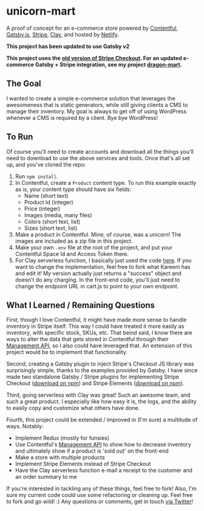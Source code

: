 # unicorn-mart

A proof of concept for an e-commerce store powered by [Contentful](https://contentful.com), [Gatsby.js](https://www.gatsbyjs.org), [Stripe](https://stripe.com/), [Clay](https://www.clay.run), and hosted by [Netlify](https://netlify.com).

**This project has been updated to use Gatsby v2**

**This project uses the [old version of Stripe Checkout](https://stripe.com/docs/checkout). For an updated e-commerce Gatsby + Stripe integration, see my project [dragon-mart](https://github.com/njosefbeck/dragon-mart).**

## The Goal

I wanted to create a simple e-commerce solution that leverages the awesomeness that is static generators, while still giving clients a CMS to manage their inventory. My goal is always to get off of using WordPress whenever a CMS is required by a client. Bye bye WordPress!

## To Run

Of course you'll need to create accounts and download all the things you'll need to download to use the above services and tools. Once that's all set up, and you've cloned the repo:

1. Run ```npm install```.
2. In Contentful, create a ```Product``` content type. To run this example exactly as is, your content type should have six fields:
	* Name (short text)
	* Product Id (integer)
	* Price (integer)
	* Images (media, many files)
	* Colors (short text, list)
	* Sizes (short text, list)
3. Make a product in Contentful. Mine, of course, was a unicorn! The images are included as a zip file in this project. 
4. Make your own ```.env``` file at the root of the project, and put your Contentful Space Id and Access Token there.
5. For Clay serverless function, I basically just used the code [here](https://www.clay.run/services/kareemclay/stripe-starter-function). If you want to change the implementation, feel free to fork what Kareem has and edit it! My version actually just returns a "success" object and doesn't do any charging. In the front-end code, you'll just need to change the endpoint URL in cart.js to point to your own endpoint.

## What I Learned / Remaining Questions

First, though I love Contentful, it might have made more sense to handle inventory in Stripe itself. This way I could have treated it more easily as inventory, with specific stock, SKUs, etc. That beind said, I know there are ways to alter the data that gets stored in Contentful through their [Management API](https://www.contentful.com/developers/docs/references/content-management-api/), so I also could have leveraged that. An extension of this project would be to implement that functionality.

Second, creating a Gatsby plugin to inject Stripe's Checkout JS library was surprisingly simple, thanks to the examples provided by Gatsby. I have since made two standalone Gatsby / Stripe plugins for implementing Stripe Checkout ([download on npm](https://www.npmjs.com/package/gatsby-plugin-stripe-checkout)) and Stripe Elements ([download on npm](https://www.npmjs.com/package/gatsby-plugin-stripe-elements)).

Third, going serverless with Clay was great! Such an awesome team, and such a great product. I especially like how easy it is, the logs, and the ability to easily copy and customize what others have done.

Fourth, this project could be extended / improved in (I'm sure) a multitude of ways. Notably:

* Implement Redux (mostly for funsies)
* Use Contentful's [Management API](https://www.contentful.com/developers/docs/references/content-management-api/) to show how to decrease inventory and ultimately show if a product is 'sold out' on the front-end
* Make a store with multiple products
* Implement Stripe Elements instead of Stripe Checkout
* Have the Clay serverless function e-mail a receipt to the customer and an order summary to me 

If you're interested in tackling any of these things, feel free to fork! Also, I'm sure my current code could use some refactoring or cleaning up. Feel free to fork and go wild! :) Any questions or comments, get in touch [via Twitter](https://twitter.com/njosefbeck)!
